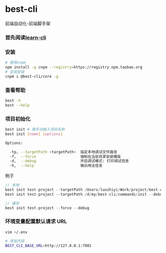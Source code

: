 # best-cli

前端自动化-前端脚手架

### 首先阅读[learn-cli](https://github.com/luozyiii/learn-cli)

### 安装

```bash
# 使用cnpm
npm install -g cnpm --registry=https://registry.npm.taobao.org
# 全局安装
cnpm i @best-cli/core -g
```

### 查看帮助

```bash
best -h
best --help
```

### 项目初始化

```bash
best init # 需手动输入项目名称
best init [name] [options]

Options:

  -tp, --targetPath <targetPath>  指定本地调试文件路径
  -f,  --force                    强制在当前目录安装模版
  -d,  --debug                    开启调试模式: 打印调试信息
  -h,  --help                     输出用法信息
```

例子

```javascript
// 本地
best init test-project --targetPath /Users/luozhiyi/Work/project/best-cli/commands/init --debug --force
best init test-project --targetPath /d/my/best-cli/commands/init --debug --force

// 缓存
best init test-project --force --debug
```

### 环境变量配置默认请求 URL

```bash
vim ~/.env

# 添加内容
BEST_CLI_BASE_URL=http://127.0.0.1:7001
```
